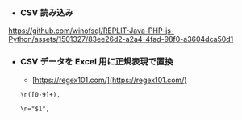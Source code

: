 
- ### CSV 読み込み
https://github.com/winofsql/REPLIT-Java-PHP-js-Python/assets/1501327/83ee26d2-a2a4-4fad-98f0-a3604dca50d1

- ### CSV データを Excel 用に正規表現で置換
  - [https://regex101.com/](https://regex101.com/)
  ```
  \n([0-9]+),
  ```
  ```
  \n="$1",
  ```
